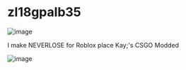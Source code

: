 # zl18gpalb35

![image](https://github.com/user-attachments/assets/0e032147-bd56-430d-987f-5cfbeddf2b9c)
      
                                                                                        
I make NEVERLOSE for Roblox place Kay;'s CSGO Modded

![image](https://github.com/user-attachments/assets/5e7d7cec-64ab-4449-9b7b-9673ded72ba3)



